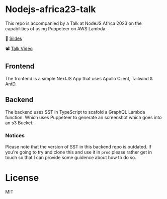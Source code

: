 # Nodejs-africa23-talk

This repo is accompanied by a Talk at NodeJS Africa 2023 on the capabilities of using Puppeteer on AWS Lambda.

💾 [Sildes](https://www.figma.com/proto/wfTuuiWP4TwRRsdcefLp4x/Lunar-Tour-App-v2?node-id=1567-3350&scaling=contain&page-id=1566%3A3346&starting-point-node-id=1566%3A3347)

📽️ [Talk Video](https://www.youtube.com/watch?v=VuGLaQbEpcY)

## Frontend

The frontend is a simple NextJS App that uses Apollo Client, Tailwind & AntD.

## Backend

The backend uses SST in TypeScript to scafold a GraphQL Lambda function. Which uses Puppeteer to generate an screenshot which goes into an s3 Bucket.

### Notices

Please note that the version of SST in this backend repo is outdated. If you're going to try and clone this and use it in `prod` please rather get in touch so that I can provide some guidence about how to do so.

# License

MIT
